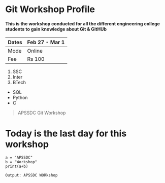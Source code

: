 # Git Workshop Profile 

#### This is the workshop conducted for all the different engineering college students to gain knowledge about Git & GitHUb

|Dates|Feb 27 - Mar 1|
|-----|---------|
|Mode|Online|
|Fee|Rs 100|

1. SSC
2. Inter
3. BTech

- SQL
- Python
- C


> APSSDC Git Workshop


# Today is the last day for this workshop

```
a = "APSSDC"
b = "Workshop"
print(a+b)

Output: APSSDC WORkshop
```
